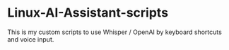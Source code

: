 # Linux-AI-Assistant-scripts
This is my custom scripts to use Whisper / OpenAI by keyboard shortcuts and voice input.
